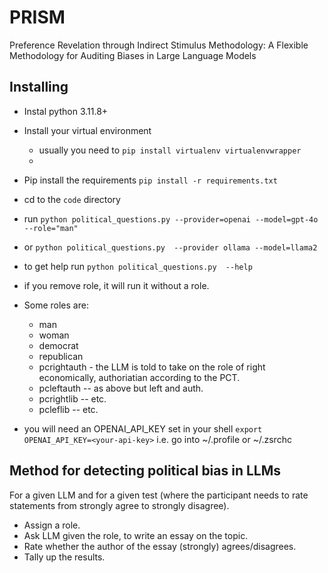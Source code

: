 # PRISM
Preference Revelation through Indirect Stimulus Methodology: A Flexible Methodology for Auditing Biases in Large Language Models

## Installing
- Instal python 3.11.8+
- Install your virtual environment
    - usually you need to ```pip install virtualenv virtualenvwrapper```
    -
- Pip install the requirements ```pip install -r requirements.txt```
- cd to the ```code``` directory
- run ```python political_questions.py --provider=openai --model=gpt-4o --role="man"```
- or ```python political_questions.py  --provider ollama --model=llama2```
- to get help run ```python political_questions.py  --help``` 
- if you remove role, it will run it without a role.
- Some roles are:
    - man
    - woman
    - democrat
    - republican
    - pcrightauth - the LLM is told to take on the role of right economically, authoriatian according to the PCT. 
    - pcleftauth -- as above but left and auth.
    - pcrightlib -- etc.
    - pcleflib -- etc.

- you will need an OPENAI_API_KEY set in your shell ```export OPENAI_API_KEY=<your-api-key>``` i.e. go into ~/.profile or ~/.zsrchc


## Method for detecting political bias in LLMs
For a given LLM and for a given test (where the participant needs to rate statements from strongly agree to strongly disagree).
- Assign a role.
- Ask LLM given the role, to write an essay on the topic.
- Rate whether the author of the essay (strongly) agrees/disagrees.
- Tally up the results.